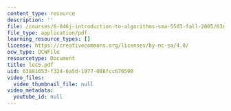 ```yaml
---
content_type: resource
description: ''
file: /courses/6-046j-introduction-to-algorithms-sma-5503-fall-2005/63881653f3246a5d1977088fcc676590_lec5.pdf
file_type: application/pdf
learning_resource_types: []
license: https://creativecommons.org/licenses/by-nc-sa/4.0/
ocw_type: OCWFile
resourcetype: Document
title: lec5.pdf
uid: 63881653-f324-6a5d-1977-088fcc676590
video_files:
  video_thumbnail_file: null
video_metadata:
  youtube_id: null
---
```

